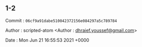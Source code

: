 ## 1-2 

 Commit : `06cf9a91dabe510042372156e084297a5c789784`

 Author : scripted-atom <Author : dhraief.youssef@gmail.com> 

 Date 	: Mon Jun 21 16:55:53 2021 +0000 

